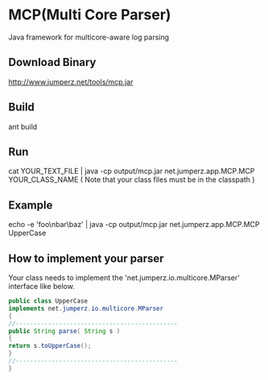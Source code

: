MCP(Multi Core Parser)
================================

Java framework for multicore-aware log parsing

Download Binary
-------------------------
http://www.jumperz.net/tools/mcp.jar

Build
-------------------------
ant build

Run
-------------------------
cat YOUR_TEXT_FILE | java -cp output/mcp.jar net.jumperz.app.MCP.MCP YOUR_CLASS_NAME 
( Note that your class files must be in the classpath )

Example
-------------------------
echo -e 'foo\nbar\baz' | java -cp output/mcp.jar net.jumperz.app.MCP.MCP UpperCase

How to implement your parser
-------------------------
Your class needs to implement the 'net.jumperz.io.multicore.MParser' interface like below.

```Java
public class UpperCase
implements net.jumperz.io.multicore.MParser
{
//---------------------------------------------
public String parse( String s )
{
return s.toUpperCase();
}
//---------------------------------------------
}
```
